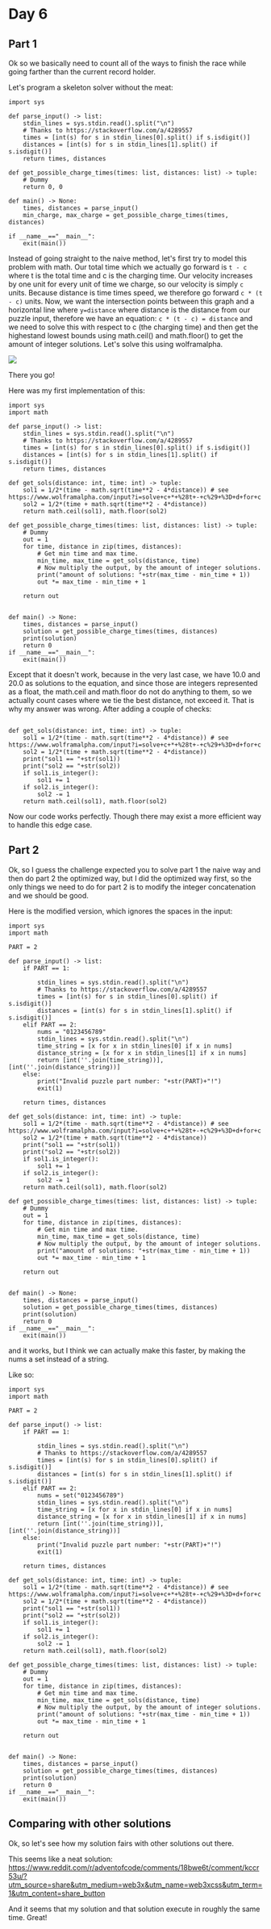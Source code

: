 
# Day 6

## Part 1

Ok so we basically need to count all of the ways to finish the race while going farther than the current record holder.

Let's program a skeleton solver without the meat:

```
import sys

def parse_input() -> list:
	stdin_lines = sys.stdin.read().split("\n")
	# Thanks to https://stackoverflow.com/a/4289557
	times = [int(s) for s in stdin_lines[0].split() if s.isdigit()]
	distances = [int(s) for s in stdin_lines[1].split() if s.isdigit()]
	return times, distances

def get_possible_charge_times(times: list, distances: list) -> tuple:
	# Dummy
	return 0, 0

def main() -> None:
	times, distances = parse_input()
	min_charge, max_charge = get_possible_charge_times(times, distances)

if __name__=="__main__":
	exit(main())
```
Instead of going straight to the naive method, let's first try to model this problem with math. Our total time which we actually go forward is `t - c` where t is the total time and c is the charging time. Our velocity increases by one unit for every unit of time we charge, so our velocity is simply `c` units. Because distance is time times speed, we therefore go forward `c * (t - c)` units. Now, we want the intersection points between this graph and a horizontal line where `y=distance` where distance is the distance from our puzzle input, therefore we have an equation: `c * (t - c) = distance` and we need to solve this with respect to c (the charging time) and then get the highestand lowest bounds using math.ceil() and math.floor() to get the amount of integer solutions. Let's solve this using wolframalpha.

![](pictures/wolframalpha.png)

There you go!

Here was my first implementation of this:

```
import sys
import math

def parse_input() -> list:
	stdin_lines = sys.stdin.read().split("\n")
	# Thanks to https://stackoverflow.com/a/4289557
	times = [int(s) for s in stdin_lines[0].split() if s.isdigit()]
	distances = [int(s) for s in stdin_lines[1].split() if s.isdigit()]
	return times, distances

def get_sols(distance: int, time: int) -> tuple:
	sol1 = 1/2*(time - math.sqrt(time**2 - 4*distance)) # see https://www.wolframalpha.com/input?i=solve+c+*+%28t+-+c%29+%3D+d+for+c
	sol2 = 1/2*(time + math.sqrt(time**2 - 4*distance))
	return math.ceil(sol1), math.floor(sol2)

def get_possible_charge_times(times: list, distances: list) -> tuple:
	# Dummy
	out = 1
	for time, distance in zip(times, distances):
		# Get min time and max time.
		min_time, max_time = get_sols(distance, time)
		# Now multiply the output, by the amount of integer solutions.
		print("amount of solutions: "+str(max_time - min_time + 1))
		out *= max_time - min_time + 1

	return out
		

def main() -> None:
	times, distances = parse_input()
	solution = get_possible_charge_times(times, distances)
	print(solution)
	return 0
if __name__=="__main__":
	exit(main())
```

Except that it doesn't work, because in the very last case, we have 10.0 and 20.0 as solutions to the equation, and since those are integers represented as a float, the math.ceil and math.floor do not do anything to them, so we actually count cases where we tie the best distance, not exceed it. That is why my answer was wrong. After adding a couple of checks:

```

def get_sols(distance: int, time: int) -> tuple:
	sol1 = 1/2*(time - math.sqrt(time**2 - 4*distance)) # see https://www.wolframalpha.com/input?i=solve+c+*+%28t+-+c%29+%3D+d+for+c
	sol2 = 1/2*(time + math.sqrt(time**2 - 4*distance))
	print("sol1 == "+str(sol1))
	print("sol2 == "+str(sol2))
	if sol1.is_integer():
		sol1 += 1
	if sol2.is_integer():
		sol2 -= 1
	return math.ceil(sol1), math.floor(sol2)

```

Now our code works perfectly. Though there may exist a more efficient way to handle this edge case.

## Part 2

Ok, so I guess the challenge expected you to solve part 1 the naive way and then do part 2 the optimized way, but I did the optimized way first, so the only things we need to do for part 2 is to modify the integer concatenation and we should be good.

Here is the modified version, which ignores the spaces in the input:
```
import sys
import math

PART = 2

def parse_input() -> list:
	if PART == 1:

		stdin_lines = sys.stdin.read().split("\n")
		# Thanks to https://stackoverflow.com/a/4289557
		times = [int(s) for s in stdin_lines[0].split() if s.isdigit()]
		distances = [int(s) for s in stdin_lines[1].split() if s.isdigit()]
	elif PART == 2:
		nums = "0123456789"
		stdin_lines = sys.stdin.read().split("\n")
		time_string = [x for x in stdin_lines[0] if x in nums]
		distance_string = [x for x in stdin_lines[1] if x in nums]
		return [int(''.join(time_string))], [int(''.join(distance_string))]
	else:
		print("Invalid puzzle part number: "+str(PART)+"!")
		exit(1)

	return times, distances

def get_sols(distance: int, time: int) -> tuple:
	sol1 = 1/2*(time - math.sqrt(time**2 - 4*distance)) # see https://www.wolframalpha.com/input?i=solve+c+*+%28t+-+c%29+%3D+d+for+c
	sol2 = 1/2*(time + math.sqrt(time**2 - 4*distance))
	print("sol1 == "+str(sol1))
	print("sol2 == "+str(sol2))
	if sol1.is_integer():
		sol1 += 1
	if sol2.is_integer():
		sol2 -= 1
	return math.ceil(sol1), math.floor(sol2)

def get_possible_charge_times(times: list, distances: list) -> tuple:
	# Dummy
	out = 1
	for time, distance in zip(times, distances):
		# Get min time and max time.
		min_time, max_time = get_sols(distance, time)
		# Now multiply the output, by the amount of integer solutions.
		print("amount of solutions: "+str(max_time - min_time + 1))
		out *= max_time - min_time + 1

	return out
		

def main() -> None:
	times, distances = parse_input()
	solution = get_possible_charge_times(times, distances)
	print(solution)
	return 0
if __name__=="__main__":
	exit(main())
```

and it works, but I think we can actually make this faster, by making the nums a set instead of a string.

Like so:

```
import sys
import math

PART = 2

def parse_input() -> list:
	if PART == 1:

		stdin_lines = sys.stdin.read().split("\n")
		# Thanks to https://stackoverflow.com/a/4289557
		times = [int(s) for s in stdin_lines[0].split() if s.isdigit()]
		distances = [int(s) for s in stdin_lines[1].split() if s.isdigit()]
	elif PART == 2:
		nums = set("0123456789")
		stdin_lines = sys.stdin.read().split("\n")
		time_string = [x for x in stdin_lines[0] if x in nums]
		distance_string = [x for x in stdin_lines[1] if x in nums]
		return [int(''.join(time_string))], [int(''.join(distance_string))]
	else:
		print("Invalid puzzle part number: "+str(PART)+"!")
		exit(1)

	return times, distances

def get_sols(distance: int, time: int) -> tuple:
	sol1 = 1/2*(time - math.sqrt(time**2 - 4*distance)) # see https://www.wolframalpha.com/input?i=solve+c+*+%28t+-+c%29+%3D+d+for+c
	sol2 = 1/2*(time + math.sqrt(time**2 - 4*distance))
	print("sol1 == "+str(sol1))
	print("sol2 == "+str(sol2))
	if sol1.is_integer():
		sol1 += 1
	if sol2.is_integer():
		sol2 -= 1
	return math.ceil(sol1), math.floor(sol2)

def get_possible_charge_times(times: list, distances: list) -> tuple:
	# Dummy
	out = 1
	for time, distance in zip(times, distances):
		# Get min time and max time.
		min_time, max_time = get_sols(distance, time)
		# Now multiply the output, by the amount of integer solutions.
		print("amount of solutions: "+str(max_time - min_time + 1))
		out *= max_time - min_time + 1

	return out
		

def main() -> None:
	times, distances = parse_input()
	solution = get_possible_charge_times(times, distances)
	print(solution)
	return 0
if __name__=="__main__":
	exit(main())
```

## Comparing with other solutions

Ok, so let's see how my solution fairs with other solutions out there.

This seems like a neat solution: https://www.reddit.com/r/adventofcode/comments/18bwe6t/comment/kccr53u/?utm_source=share&utm_medium=web3x&utm_name=web3xcss&utm_term=1&utm_content=share_button

And it seems that my solution and that solution execute in roughly the same time. Great!






